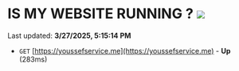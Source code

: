 # IS MY WEBSITE RUNNING ? [![](https://img.shields.io/static/v1?label=Sponsor&message=%E2%9D%A4&logo=GitHub&color=%23fe8e86)](https://github.com/sponsors/Youssef-Lehmam)

Last updated: **3/27/2025, 5:15:14 PM**

- `GET` [https://youssefservice.me](https://youssefservice.me) - **Up** (283ms)
